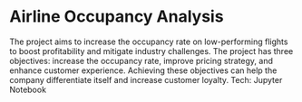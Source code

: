 # Airline Occupancy Analysis
 The project aims to increase the occupancy rate on low-performing flights to boost profitability and mitigate industry challenges. The project has three objectives: increase the occupancy rate, improve pricing strategy, and enhance customer experience. Achieving these objectives can help the company differentiate itself and increase customer loyalty. Tech: Jupyter Notebook
